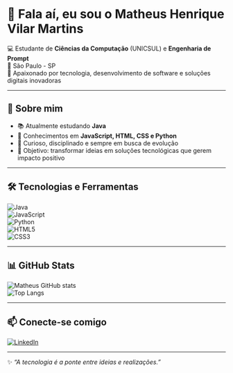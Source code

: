 
# 👋 Fala aí, eu sou o Matheus Henrique Vilar Martins  

💻 Estudante de **Ciências da Computação** (UNICSUL) e **Engenharia de Prompt**  
🌆 São Paulo - SP  
🚀 Apaixonado por tecnologia, desenvolvimento de software e soluções digitais inovadoras  

---

## 🚀 Sobre mim
- 📚 Atualmente estudando **Java**  
- 🔧 Conhecimentos em **JavaScript, HTML, CSS e Python**  
- 🌟 Curioso, disciplinado e sempre em busca de evolução  
- 🎯 Objetivo: transformar ideias em soluções tecnológicas que gerem impacto positivo  

---

## 🛠️ Tecnologias e Ferramentas  

![Java](https://img.shields.io/badge/Java-ED8B00?style=for-the-badge&logo=openjdk&logoColor=white)  
![JavaScript](https://img.shields.io/badge/JavaScript-F7DF1E?style=for-the-badge&logo=javascript&logoColor=black)  
![Python](https://img.shields.io/badge/Python-3776AB?style=for-the-badge&logo=python&logoColor=white)  
![HTML5](https://img.shields.io/badge/HTML5-E34F26?style=for-the-badge&logo=html5&logoColor=white)  
![CSS3](https://img.shields.io/badge/CSS3-1572B6?style=for-the-badge&logo=css3&logoColor=white)  

---

## 📊 GitHub Stats  

![Matheus GitHub stats](https://github-readme-stats.vercel.app/api?username=matheusvmartins&show_icons=true&theme=tokyonight)  
![Top Langs](https://github-readme-stats.vercel.app/api/top-langs/?username=matheusvmartins&layout=compact&theme=tokyonight)  

---

## 📫 Conecte-se comigo  

[![LinkedIn](https://img.shields.io/badge/LinkedIn-000?style=for-the-badge&logo=linkedin&logoColor=0A66C2)](https://www.linkedin.com/in/matheus-vilar-29642b2b4/)  

---

✨ _“A tecnologia é a ponte entre ideias e realizações.”_  
